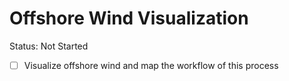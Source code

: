 # Offshore Wind Visualization

Status: Not Started

- [ ]  Visualize offshore wind and map the workflow of this process